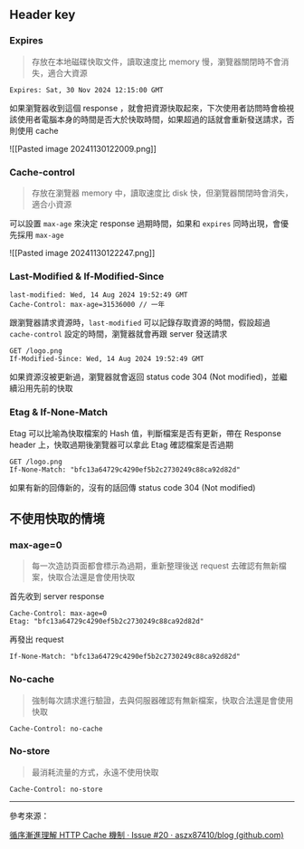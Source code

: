 
## Header key

### Expires

> 存放在本地磁碟快取文件，讀取速度比 memory 慢，瀏覽器關閉時不會消失，適合大資源

```
Expires: Sat, 30 Nov 2024 12:15:00 GMT
```

如果瀏覽器收到這個 response ，就會把資源快取起來，下次使用者訪問時會檢視該使用者電腦本身的時間是否大於快取時間，如果超過的話就會重新發送請求，否則使用 cache

![[Pasted image 20241130122009.png]]

### Cache-control

> 存放在瀏覽器 memory 中，讀取速度比 disk 快，但瀏覽器關閉時會消失，適合小資源

可以設置 `max-age` 來決定 response 過期時間，如果和 `expires` 同時出現，會優先採用 `max-age` 

![[Pasted image 20241130122247.png]]
 
### Last-Modified & If-Modified-Since

```
last-modified: Wed, 14 Aug 2024 19:52:49 GMT
Cache-Control: max-age=31536000 // 一年
```

跟瀏覽器請求資源時，`last-modified` 可以記錄存取資源的時間，假設超過 `cache-control` 設定的時間，瀏覽器就會再跟 server 發送請求

```
GET /logo.png
If-Modified-Since: Wed, 14 Aug 2024 19:52:49 GMT
```

如果資源沒被更新過，瀏覽器就會返回 status code 304 (Not modified)，並繼續沿用先前的快取


### Etag & If-None-Match

Etag 可以比喻為快取檔案的 Hash 值，判斷檔案是否有更新，帶在 Response header 上，快取過期後瀏覽器可以拿此 Etag 確認檔案是否過期

```
GET /logo.png
If-None-Match: "bfc13a64729c4290ef5b2c2730249c88ca92d82d"
```

如果有新的回傳新的，沒有的話回傳 status code 304 (Not modified)


## 不使用快取的情境

### max-age=0

> 每一次造訪頁面都會標示為過期，重新整理後送 request 去確認有無新檔案，快取合法還是會使用快取

首先收到 server response 

```
Cache-Control: max-age=0
Etag: "bfc13a64729c4290ef5b2c2730249c88ca92d82d"
```

再發出 request

```
If-None-Match: "bfc13a64729c4290ef5b2c2730249c88ca92d82d"
```

###  No-cache

> 強制每次請求進行驗證，去與伺服器確認有無新檔案，快取合法還是會使用快取

```
Cache-Control: no-cache
```

### No-store

> 最消耗流量的方式，永遠不使用快取

```
Cache-Control: no-store
```

---

參考來源：

[循序漸進理解 HTTP Cache 機制 · Issue #20 · aszx87410/blog (github.com)](https://github.com/aszx87410/blog/issues/20)